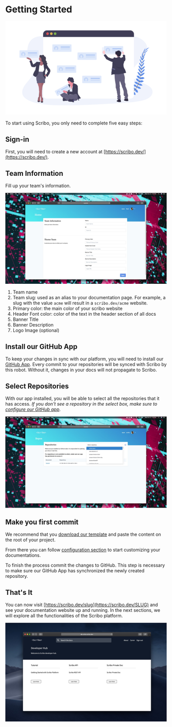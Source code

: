 # Getting Started

![Getting Started](assets/getting-started.png)

To start using Scribo, you only need to complete five easy steps:

## Sign-in

First, you will need to create a new account at [https://scribo.dev/](https://scribo.dev/).

## Team Information

Fill up your team's information. 

![Team Information](assets/team-form.jpg)

1) Team name
2) Team slug: used as an alias to your documentation page. For example, a slug with the value `acme` will result in a `scribo.dev/acme` website.
3) Primary color: the main color of your scribo website
4) Header Font color: color of the text in the header section of all docs
5) Banner Title
6) Banner Description
7) Logo Image (optional)

## Install our GitHub App

To keep your changes in sync with our platform, you will need to install our [GitHub App](https://github.com/apps/scribo-robot). Every commit to your repositories will be synced with Scribo by this robot. Without it, changes in your docs will not propagate to Scribo.

## Select Repositories

With our app installed, you will be able to select all the repositories that it has access. *If you don't see a repository in the select box, make sure to [configure our GitHub app](https://github.com/apps/scribo-robot)*. 

![Repository selection](assets/repository-form.jpg)

## Make you first commit

We recommend that you [download our template](https://github.com/scribo-dev/scribo-public-docs/archive/master.zip) and paste the content on the root of your project.

From there you can follow [configuration section](/config) to start customizing your documentations.

To finish the process commit the changes to GitHub. This step is necessary to make sure our GitHub App has synchronized the newly created repository.

## That's It

You can now visit [https://scribo.dev/slug](https://scribo.dev/SLUG) and see your documentation website up and running. In the next sections, we will explore all the functionalities of the Scribo platform.

![Documentation Website](assets/doc-website.jpg)
